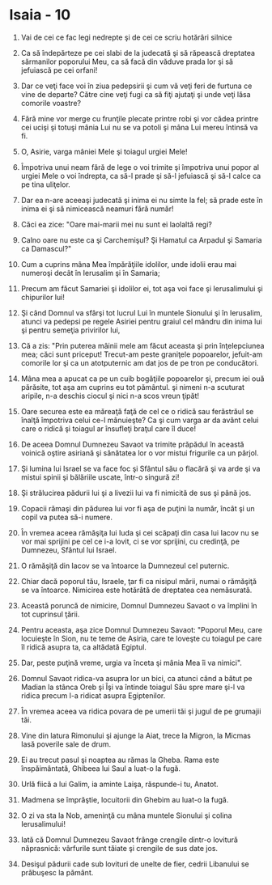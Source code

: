 # Isaia - 10

1. Vai de cei ce fac legi nedrepte şi de cei ce scriu hotărâri silnice

2. Ca să îndepărteze pe cei slabi de la judecată şi să răpească dreptatea sărmanilor poporului Meu, ca să facă din văduve prada lor şi să jefuiască pe cei orfani!

3. Dar ce veţi face voi în ziua pedepsirii şi cum vă veţi feri de furtuna ce vine de departe? Către cine veţi fugi ca să fiţi ajutaţi şi unde veţi lăsa comorile voastre?

4. Fără mine vor merge cu frunţile plecate printre robi şi vor cădea printre cei ucişi şi totuşi mânia Lui nu se va potoli şi mâna Lui mereu întinsă va fi.

5. O, Asirie, varga mâniei Mele şi toiagul urgiei Mele!

6. Împotriva unui neam fără de lege o voi trimite şi împotriva unui popor al urgiei Mele o voi îndrepta, ca să-l prade şi să-l jefuiască şi să-l calce ca pe tina uliţelor.

7. Dar ea n-are aceeaşi judecată şi inima ei nu simte la fel; să prade este în inima ei şi să nimicească neamuri fără număr!

8. Căci ea zice: "Oare mai-marii mei nu sunt ei laolaltă regi?

9. Calno oare nu este ca şi Carchemişul? Şi Hamatul ca Arpadul şi Samaria ca Damascul?"

10. Cum a cuprins mâna Mea împărăţiile idolilor, unde idolii erau mai numeroşi decât în Ierusalim şi în Samaria;

11. Precum am făcut Samariei şi idolilor ei, tot aşa voi face şi Ierusalimului şi chipurilor lui!

12. Şi când Domnul va sfârşi tot lucrul Lui în muntele Sionului şi în Ierusalim, atunci va pedepsi pe regele Asiriei pentru graiul cel mândru din inima lui şi pentru semeţia privirilor lui,

13. Că a zis: "Prin puterea mâinii mele am făcut aceasta şi prin înţelepciunea mea; căci sunt priceput! Trecut-am peste graniţele popoarelor, jefuit-am comorile lor şi ca un atotputernic am dat jos de pe tron pe conducători.

14. Mâna mea a apucat ca pe un cuib bogăţiile popoarelor şi, precum iei ouă părăsite, tot aşa am cuprins eu tot pământul. şi nimeni n-a scuturat aripile, n-a deschis ciocul şi nici n-a scos vreun ţipăt!

15. Oare securea este ea măreaţă faţă de cel ce o ridică sau ferăstrăul se înalţă împotriva celui ce-l mânuieşte? Ca şi cum varga ar da avânt celui care o ridică şi toiagul ar însufleţi braţul care îl duce!

16. De aceea Domnul Dumnezeu Savaot va trimite prăpădul în această voinică oştire asiriană şi sănătatea lor o vor mistui frigurile ca un pârjol.

17. Şi lumina lui Israel se va face foc şi Sfântul său o flacără şi va arde şi va mistui spinii şi bălăriile uscate, într-o singură zi!

18. Şi strălucirea pădurii lui şi a livezii lui va fi nimicită de sus şi până jos.

19. Copacii rămaşi din pădurea lui vor fi aşa de puţini la număr, încât şi un copil va putea să-i numere.

20. În vremea aceea rămăşiţa lui Iuda şi cei scăpaţi din casa lui Iacov nu se vor mai sprijini pe cel ce i-a lovit, ci se vor sprijini, cu credinţă, pe Dumnezeu, Sfântul lui Israel.

21. O rămăşiţă din Iacov se va întoarce la Dumnezeul cel puternic.

22. Chiar dacă poporul tău, Israele, ţar fi ca nisipul mării, numai o rămăşiţă se va întoarce. Nimicirea este hotărâtă de dreptatea cea nemăsurată.

23. Această poruncă de nimicire, Domnul Dumnezeu Savaot o va împlini în tot cuprinsul ţării.

24. Pentru aceasta, aşa zice Domnul Dumnezeu Savaot: "Poporul Meu, care locuieşte în Sion, nu te teme de Asiria, care te loveşte cu toiagul pe care îl ridică asupra ta, ca altădată Egiptul.

25. Dar, peste puţină vreme, urgia va înceta şi mânia Mea îi va nimici".

26. Domnul Savaot ridica-va asupra lor un bici, ca atunci când a bătut pe Madian la stânca Oreb şi Îşi va întinde toiagul Său spre mare şi-l va ridica precum l-a ridicat asupra Egiptenilor.

27. În vremea aceea va ridica povara de pe umerii tăi şi jugul de pe grumajii tăi.

28. Vine din latura Rimonului şi ajunge la Aiat, trece la Migron, la Micmas lasă poverile sale de drum.

29. Ei au trecut pasul şi noaptea au rămas la Gheba. Rama este înspăimântată, Ghibeea lui Saul a luat-o la fugă.

30. Urlă fiică a lui Galim, ia aminte Laişa, răspunde-i tu, Anatot.

31. Madmena se împrăştie, locuitorii din Ghebim au luat-o la fugă.

32. O zi va sta la Nob, ameninţă cu mâna muntele Sionului şi colina Ierusalimului!

33. Iată că Domnul Dumnezeu Savaot frânge crengile dintr-o lovitură năprasnică: vârfurile sunt tăiate şi crengile de sus date jos.

34. Desişul pădurii cade sub lovituri de unelte de fier, cedrii Libanului se prăbuşesc la pământ.

